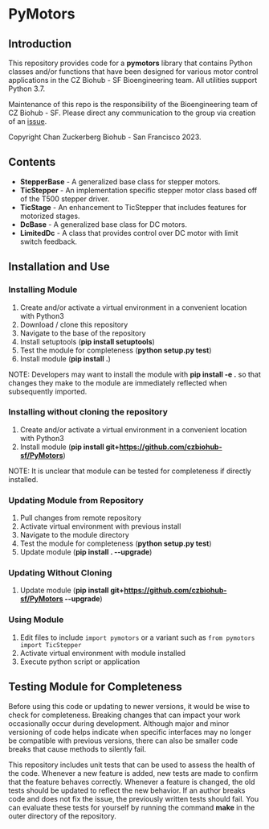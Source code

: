 # PyMotors

## Introduction
This repository provides code for a **pymotors** library that contains Python classes and/or functions that have been designed for various motor control applications in the CZ Biohub - SF Bioengineering team. All utilities support Python 3.7.

Maintenance of this repo is the responsibility of the Bioengineering team of CZ Biohub - SF. Please direct any communication to the group via creation of an [issue](https://github.com/czbiohub-sf/PyMotors/issues).

Copyright Chan Zuckerberg Biohub - San Francisco 2023.

## Contents
* __StepperBase__ - A generalized base class for stepper motors.
* __TicStepper__ - An implementation specific stepper motor class based off of the T500 stepper driver.
* __TicStage__ - An enhancement to TicStepper that includes features for motorized stages.
* __DcBase__ - A generalized base class for DC motors.
* __LimitedDc__ - A class that provides control over DC motor with limit switch feedback.

## Installation and Use
### Installing Module
1. Create and/or activate a virtual environment in a convenient location with Python3
2. Download / clone this repository
3. Navigate to the base of the repository
4. Install setuptools (__pip install setuptools__)
5. Test the module for completeness (__python setup.py test__)
6. Install module (__pip install .__)

NOTE: Developers may want to install the module with __pip install -e .__ so that changes they make to the module are immediately reflected when subsequently imported.

### Installing without cloning the repository
1. Create and/or activate a virtual environment in a convenient location with Python3
2. Install module (__pip install git+https://github.com/czbiohub-sf/PyMotors__)

NOTE: It is unclear that module can be tested for completeness if directly installed.

### Updating Module from Repository
1. Pull changes from remote repository
2. Activate virtual environment with previous install
3. Navigate to the module directory
4. Test the module for completeness (__python setup.py test__)
5. Update module (__pip install . --upgrade__)

### Updating Without Cloning
1. Update module (__pip install git+https://github.com/czbiohub-sf/PyMotors --upgrade__)

### Using Module
1. Edit files to include `import pymotors` or a variant such as `from pymotors import TicStepper`
2. Activate virtual environment with module installed
3. Execute python script or application

## Testing Module for Completeness
Before using this code or updating to newer versions, it would be wise to check for completeness. Breaking changes that can impact your work occasionally occur during development. Although major and minor versioning of code helps indicate when specific interfaces may no longer be compatible with previous versions, there can also be smaller code breaks that cause methods to silently fail.

This repository includes unit tests that can be used to assess the health of the code. Whenever a new feature is added, new tests are made to confirm that the feature behaves correctly. Whenever a feature is changed, the old tests should be updated to reflect the new behavior. If an author breaks code and does not fix the issue, the previously written tests should fail. You can evaluate these tests for yourself by running the command __make__ in the outer directory of the repository.